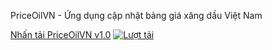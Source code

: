 PriceOilVN - Ứng dụng cập nhật bảng giá xăng dầu Việt Nam

[Nhấn tải PriceOilVN v1.0](https://github.com/SanbiVN/PriceOilVN/releases/download/PriceOil/PriceOil_v1.0.xlsm)
[![Lượt tải](https://img.shields.io/github/downloads/SanbiVN/PriceOilVN/total.svg)](https://github.com/SanbiVN/PriceOilVN/releases/download/PriceOil/PriceOil_v1.0.xlsm) 
